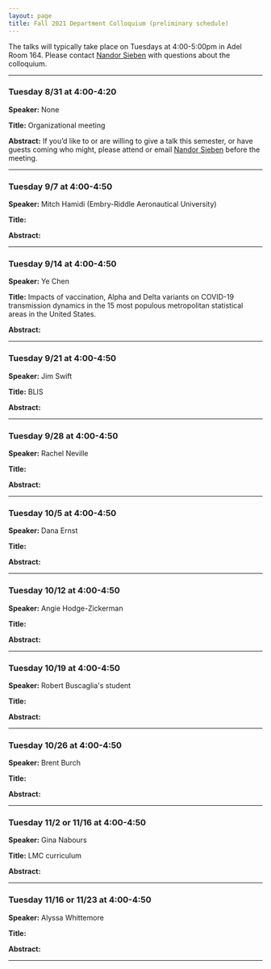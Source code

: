 ```yaml
---
layout: page
title: Fall 2021 Department Colloquium (preliminary schedule)
---
```


The talks will typically take place on Tuesdays at 4:00-5:00pm in Adel Room 164. Please contact <a href="mailto:nandor.sieben@nau.edu">Nandor Sieben</a> with questions about the colloquium.

<hr>

### Tuesday 8/31 at 4:00-4:20

**Speaker:** None

**Title:** Organizational meeting

**Abstract:** If you’d like to or are willing to give a talk this semester, or have guests coming who might, please attend or email <a href="mailto:nandor.sieben@nau.edu">Nandor Sieben</a> before the meeting.

<hr>

### Tuesday 9/7 at 4:00-4:50

**Speaker:** Mitch Hamidi (Embry-Riddle Aeronautical University)

**Title:**

**Abstract:**


<hr>

### Tuesday 9/14 at 4:00-4:50

**Speaker:** Ye Chen

**Title:** Impacts of vaccination, Alpha and Delta variants on COVID-19 transmission dynamics in the 15 most populous metropolitan statistical areas in the United States.

**Abstract:**

<hr>

### Tuesday 9/21 at 4:00-4:50

**Speaker:** Jim Swift

**Title:** BLIS

**Abstract:**

<hr>

### Tuesday 9/28 at 4:00-4:50

**Speaker:** Rachel Neville

**Title:** 

**Abstract:**

<hr>


### Tuesday 10/5 at 4:00-4:50

**Speaker:** Dana Ernst

**Title:** 

**Abstract:**

<hr>

### Tuesday 10/12 at 4:00-4:50

**Speaker:** Angie Hodge-Zickerman

**Title:**

**Abstract:**

<hr>

### Tuesday 10/19 at 4:00-4:50

**Speaker:** Robert Buscaglia's student

**Title:**

**Abstract:**

<hr>

### Tuesday 10/26 at 4:00-4:50

**Speaker:** Brent Burch

**Title:**

**Abstract:**

<hr>

### Tuesday 11/2 or 11/16 at 4:00-4:50

**Speaker:** Gina Nabours

**Title:** LMC curriculum

**Abstract:**

<hr>

### Tuesday 11/16 or 11/23 at 4:00-4:50

**Speaker:** Alyssa Whittemore

**Title:** 

**Abstract:**

<hr>
